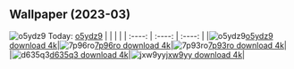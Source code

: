 ## Wallpaper (2023-03)
![o5ydz9](https://w.wallhaven.cc/full/o5/wallhaven-o5ydz9.jpg) Today: [o5ydz9](https://th.wallhaven.cc/small/o5/o5ydz9.jpg)
|      |      |      |
| :----: | :----: | :----: |
|![o5ydz9](https://th.wallhaven.cc/small/o5/o5ydz9.jpg)[o5ydz9 download 4k](https://wallhaven.cc/w/o5ydz9)|![7p96ro](https://th.wallhaven.cc/small/7p/7p96ro.jpg)[7p96ro download 4k](https://wallhaven.cc/w/7p96ro)|![7p93ro](https://th.wallhaven.cc/small/7p/7p93ro.jpg)[7p93ro download 4k](https://wallhaven.cc/w/7p93ro)|
|![d635q3](https://th.wallhaven.cc/small/d6/d635q3.jpg)[d635q3 download 4k](https://wallhaven.cc/w/d635q3)|![jxw9yy](https://th.wallhaven.cc/small/jx/jxw9yy.jpg)[jxw9yy download 4k](https://wallhaven.cc/w/jxw9yy)|